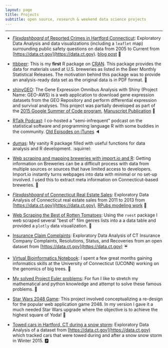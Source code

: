 ```yaml
---
layout: page
title: Projects
subtitle: open source, research & weekend data science projects
---
```


---------------

* [*Flexdashboard* of Reported Crimes in Hartford Connecticut](https://jasminedumas.shinyapps.io/hartford-crime/): Exploratory Data Analysis and data visualizations (including a `leaflet` map) surrounding public safety questions on data from 2005 to Current from [https://data.ct.gov](https://data.ct.gov).  [blog post](http://jasdumas.github.io/2016-08-22-crime-incidents-hartford/) :police_car:

* [ttbbeer](https://cran.r-project.org/web/packages/ttbbeer/index.html): This is my **first** R package on [CRAN](https://cran.r-project.org/). This package provides the data for materials used at U.S. breweries as listed in the Beer Monthly Statistical Releases. The motivation behind this package was to provide an analysis-ready data set as the original data is in PDF format. :beers:

* [shinyGEO](http://jasdumas.github.io/shinyGEO/): The Gene Expression Omnibus Analysis with Shiny (Project Name: GEO-AWS) is a web application to download gene expression datasets from the GEO Repository and perform differential expression and survival analyses. This project was partially developed as part of the [2015 Google Summer of Code program](http://www.google-melange.com/gsoc/project/details/google/gsoc2015/jasdumas/5668600916475904), [Manuscript Publication](http://bioinformatics.oxfordjournals.org/content/early/2016/08/07/bioinformatics.btw519.full.pdf?keytype=ref&ijkey=R1zz4cjrdze0PAC) :microscope:

* [RTalk Podcast](https://twitter.com/RTalkPodcast): I co-hosted a "semi-infrequent" podcast on the statistical software and programming language R with some buddies in the community. [Old Episodes on iTunes](https://itunes.apple.com/us/podcast/r-talk/id1030819337?mt=2) :speaker:

* [dumas](https://github.com/jasdumas/dumas): My vanity R package filled with useful functions for data analysis and R development. :squirrel:

* [Web scraping and mapping breweries with import.io and R](http://trendct.org/2016/03/18/tutorial-web-scraping-and-mapping-breweries-with-import-io-and-r/): Getting information on Breweries can be a difficult process with data from multiple sources or sources that have limited access to developers. Import.io instantly turns webpages into data with minimal or no set-up involved. I used this to extract meta information on Connecticut-based breweries. :beer:

* [*Flexdashboard* of Connecticut Real Estate Sales](http://jasdumas.github.io/tech-short-papers/flex-realestate.html): Exploratory Data Analysis of Connecticut real estate sales from 2011 to 2013 from [https://data.ct.gov](https://data.ct.gov), [RPubs modeling work](http://rpubs.com/jasdumas/ct-realestate) :house_with_garden:

* [Web Scraping the Best of Rotten Tomatoes](http://rpubs.com/jasdumas/rotten-tomatoes): Using the `rvest` package I web scraped several "best of" film genres lists into a a data table and provided a `plotly` data visualization. :tomato:

* [Insurance Claim Complaints](http://rpubs.com/jasdumas/eda-ct-insurance): Exploratory Data Analysis of CT Insurance Company Complaints, Resolutions, Status, and Recoveries from an open dataset from [https://data.ct.gov](https://data.ct.gov) :umbrella:

* [Virtual Bioinformatics Notebook](https://github.com/jasdumas/DouglasFir): I spent a few great months gaining informatics skills at the University of Connecticut (UCONN) working on the genomics of big trees. :deciduous_tree:

* [My solved Project Euler problems](https://github.com/jasdumas/LeonhardEuler): For fun I like to stretch my mathematical and python knowledge and attempt to solve these famous problems. :snake:

* [Star Wars 2048 Game](http://jasdumas.github.io/2048/): This project involved conceptualizing a re-design for the popular web application game 2048. In my version I gave it a much needed Star Wars upgrade where the objective is to achieve the highest square of Yoda! :milky_way:

* [Towed cars in Hartford, CT during a snow storm](http://rpubs.com/jasdumas/hartford-snow-tows): Exploratory Data Analysis of a dataset from [https://data.ct.gov](https://data.ct.gov) which tracked cars that were towed during and after a snow snow storm in Winter 2015. :parking:
